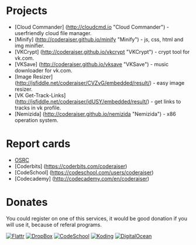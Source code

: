 Projects
=====================

- [Cloud Commander]     (http://cloudcmd.io "Cloud Commander") - userfriendly cloud file manager.
- [Minify]              (http://coderaiser.github.io/minify "Minify") - js, css, html and img minifier.
- [VKCrypt]             (http://coderaiser.github.io/vkcrypt "VKCrypt") - crypt tool for vk.com.
- [VKSave]              (http://coderaiser.github.io/vksave "VKSave") - music downloader for vk.com.
- [Image Resizer]       (http://jsfiddle.net/coderaiser/CVZvG/embedded/result/) - easy image resizer.
- [VK Get-Track-Links]  (http://jsfiddle.net/coderaiser/jdUSY/embedded/result/) - get links to tracks in vk profile.
- [Nemizida]            (http://coderaiser.github.io/nemizida "Nemizida") - x86 operation system.

Report cards
=====================
- [OSRC](http://osrc.dfm.io/coderaiser "Open Source Report Cards")
- [Coderbits]           (https://coderbits.com/coderaiser)
- [CodeSchool]          (https://codeschool.com/users/coderaiser)
- [Codecademy]          (http://codecademy.com/en/coderaiser)

Donates
=====================
You could register on one of this services, it would be good donation 
if you will use it, because of referal programs.

[![Flattr][FlattrIMG]][FlattrURL]
[![DropBox][DropBoxIMG]][DropBoxURL]
[![CodeSchool][CodeSchoolIMG]][CodeSchoolURL]
[![Koding][KodingIMG]][KodingURL]
[![DigitalOcean][DigitalOceanIMG]][DigitalOceanURL]

[FlattrIMG]:                http://api.flattr.com/button/flattr-badge-large.png
[DropBoxIMG]:               https://dt8kf6553cww8.cloudfront.net/static/images/favicon-vflonlsct.ico
[CodeSchoolIMG]:            https://d1tijy5l7mg5kk.cloudfront.net/assets/favicon-31349d64c73974d0dc803ea68eb13452.ico
[KodingIMG]:                https://koding.com/images/favicon.ico
[DigitalOceanIMG]:          https://www.digitalocean.com/favicon.ico

[FlattrURL]:                https://flattr.com/submit/auto?user_id=coderaiser&url=github.com/coderaiser/coderaiser.github.io&title=coderaiser.github.io&language=&tags=github&category=everything "Flattr"
[DropBoxURL]:               http://db.tt/CaAl1f3D "DropBox"
[CodeSchoolURL]:            http://go.codeschool.com/cJM0eQ "CodeSchool"
[KodingURL]:                https://koding.com/?r=cloudcmd "Koding"
[DigitalOceanURL]:          https://www.digitalocean.com/?refcode=78b0b6dd4c98 "Digital Ocean"
